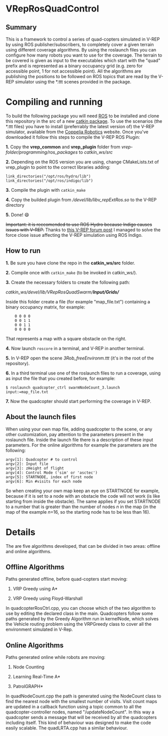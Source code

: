 VRepRosQuadControl
==================


Summary
-------

This is a framework to control a series of quad-copters simulated in V-REP by using ROS publisher/subscribers, to completely cover a given terrain using different coverage algorithms. By using the roslaunch files you can configure how many robots you want to use for the coverage.
The terrain to be covered is given as input to the executables which start with the "quad" prefix and is represented as a binary occupancy grid (e.g. zero for accessible point, 1 for not accessible point).
All the algorithms are publishing the positions to be followed on ROS topics that are read by the V-REP simulator using the *.ttt scenes provided in the package.

Compiling and running
=====================

To build the following package you will need [ROS](http://wiki.ros.org/ROS) to be installed and clone this repository in the src of a new [catkin package](http://wiki.ros.org/ROS/Tutorials/catkin/CreatingPackage).
To use the scenarios (the *.ttt files) you have to install (preferrably the latest version of) the V-REP simulator, available from the [Coppelia Robotics](http://www.coppeliarobotics.com/) website.
Once you've downloaded it follow this steps to compile the V-REP ROS Plugin:

**1.** Copy the **vrep_common** and **vrep_plugin** folder from *vrep-folder/programming/ros_packages* to *catkin_ws/src*

**2.** Depending on the ROS version you are using, change CMakeLists.txt of vrep_plugin to point to the correct libraries adding:
```
link_directories("/opt/ros/hydro/lib")
link_directories("/opt/ros/indigo/lib")
```

**3.** Compile the plugin with `catkin_make`

**4.** Copy the builded plugin from */devel/lib/libv_repExtRos.so* to the V-REP directory

**5.** Done! :smile:

<del>Important: it is reccomended to use ROS Hydro because Indigo causes issues with V-REP.</del>
Thanks to [this V-REP forum post](www.forum.coppeliarobotics.com/viewtopic.php?f=5&t=1693) I managed to solve the force close issue affecting the V-REP simulation using ROS Indigo.

How to run
----------
**1.** Be sure you have clone the repo in the **catkin_ws/src** folder.

**2.** Compile once with `catkin_make` (to be invoked in catkin_ws/).

**3.** Create the necessary folders to create the following path:

*catkin_ws/devel/lib/VRepRosQuadSwarm/<b>Input/Grids/</b>*
     
Inside this folder create a file (for example "map_file.txt") containing a binary occupancy matrix, for example:
```
    0 0 0 0 
    0 0 1 1
    0 0 1 1
    0 0 0 0
```
That represents a map with a square obstacle on the right.

**4.** Now launch `roscore` in a terminal, and V-REP in another terminal.

**5.** In V-REP open the scene *3Rob_freeEnvironm.ttt* (it's in the root of the repository).

**6.** In a third terminal use one of the roslaunch files to run a coverage, using as input the file that you created before, for example:
```
$ roslaunch quadcopter_ctrl swarmNodeCount_3.launch input:=map_file.txt
```

**7.** Now the quadcopter should start performing the coverage in V-REP.

About the launch files
----------------------
When using your own map file, adding quadcopter to the scene, or any other customization, pay attention to the parameters present in the roslaunch file. Inside the launch file there is a description of these input parameters. For the online algorithms for example the parameters are the following:

```
argv[1]: Quadcopter # to control
argv[2]: Input file
argv[3]: zHeight of flight
argv[4]: Control Mode ('sim' or 'asctec')
argv[5]: STARTNODE, index of first node
argv[6]: Min #visits for each node
```

So when creating your own map keep an eye on STARTNODE for example, because if it is set to a node with an obstacle the code will not work (is like starting from inside the obstacle). The same applies if you set STARTNODE to a number that is greater than the number of nodes *n* in the map (in the map of the example *n*=16, so the starting node has to be less than 16).

Details
=======

The are five algorithms developed, that can be divided in two areas: offline and online algorithms.


Offline Algorithms
------------------

Paths generated offline, before quad-copters start moving:

1. VRP Greedy using A*

2. VRP Greedy using Floyd-Warshall


In quadcopterRosCtrl.cpp, you can choose which of the two algorithm to use by editing the declared class in the main. Quadcopters follow some paths generated by the Greedy Algorithm run in kernelNode, which solves the Vehicle routing problem using the VRPGreedy class to cover all the environment simulated in V-Rep.


Online Algorithms
-----------------

Paths generated online while robots are moving:

1. Node Counting

2. Learning Real-Time A*

3. PatrolGRAPH*


In quadNodeCount.cpp the path is generated using the NodeCount class to find the nearest node with the smallest number of visits. Visit count maps are updated in a callback function using a topic common to all the quadcopter-controller nodes, named "/updateNodeCount". In this way a quadcopter sends a message that will be received by all the quadcopters including itself. This kind of behaviour was designed to make the code easily scalable. The quadLRTA.cpp has a similar behaviour.


